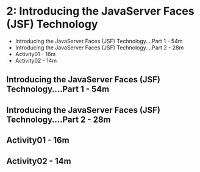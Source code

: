 # 2: Introducing the JavaServer Faces (JSF) Technology

   * Introducing the JavaServer Faces (JSF) Technology….Part 1 - 54m
   * Introducing the JavaServer Faces (JSF) Technology….Part 2 - 28m
   * Activity01 - 16m
   * Activity02 - 14m
   
## Introducing the JavaServer Faces (JSF) Technology….Part 1 - 54m



## Introducing the JavaServer Faces (JSF) Technology….Part 2 - 28m
## Activity01 - 16m
## Activity02 - 14m   
